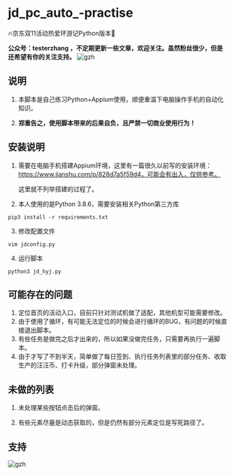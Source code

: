 # jd_pc_auto_-practise

🔥京东双11活动热爱环游记Python版本🚀

**公众号：testerzhang ，不定期更新一些文章，欢迎关注。虽然粉丝很少，但是还希望有你的关注支持。**
![gzh](https://testerzhang.github.io/resources/gzh.png)



## 说明

1. 本脚本是自己练习Python+Appium使用，顺便重温下电脑操作手机的自动化知识。

2. **郑重告之，使用脚本带来的后果自负，且严禁一切商业使用行为！**

   


## 安装说明

1. 需要在电脑手机搭建Appium环境，这里有一篇很久以前写的安装环境：https://www.jianshu.com/p/828d7a5f59d4，可能会有出入，仅供参考。

   这里就不列举搭建的过程了。

    

2. 本人使用的是Python 3.8.6，需要安装相关Python第三方库

```
pip3 install -r requirements.txt
```



3. 修改配置文件

```
vim jdconfig.py
```



4. 运行脚本

```
python3 jd_hyj.py
```



## 可能存在的问题

1. 定位首页的活动入口，目前只针对测试机做了适配，其他机型可能需要修改。
2. 由于使用了循环，有可能无法定位的时候会进行循环的BUG，有问题的时候直接退出脚本。
3. 有些任务是做完之后才出来的，所以如果没做完任务，只需要再执行一遍脚本。
4. 由于才写了不到半天，简单做了每日签到、执行任务列表里的部分任务、收取生产的汪汪币、打卡升级，部分弹窗未处理。



## 未做的列表

1. 未处理某些按钮点击后的弹窗。

2. 有些元素尽量是动态获取的，但是仍然有部分元素定位是写死路径了。

   


## 支持
![gzh](https://testerzhang.github.io/resources/gzh.png)
